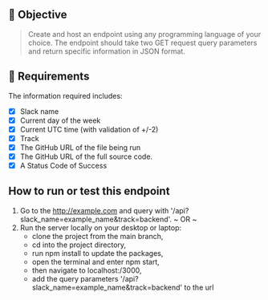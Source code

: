 ## 🔴 Objective

> Create and host an endpoint using any programming language of your choice.
> The endpoint should take two GET request query parameters and return specific information in JSON format.

## 📝 Requirements

The information required includes:

- [x] Slack name
- [x] Current day of the week
- [x] Current UTC time (with validation of +/-2)
- [x] Track
- [x] The GitHub URL of the file being run
- [x] The GitHub URL of the full source code.
- [x] A Status Code of Success

## How to run or test this endpoint

1. Go to the http://example.com and query with '/api?slack_name=example_name&track=backend'.
   ~ OR ~
2. Run the server locally on your desktop or laptop:
   - clone the project from the main branch,
   - cd into the project directory,
   - run npm install to update the packages,
   - open the terminal and enter npm start,
   - then navigate to localhost:/3000,
   - add the query parameters '/api?slack_name=example_name&track=backend' to the url
